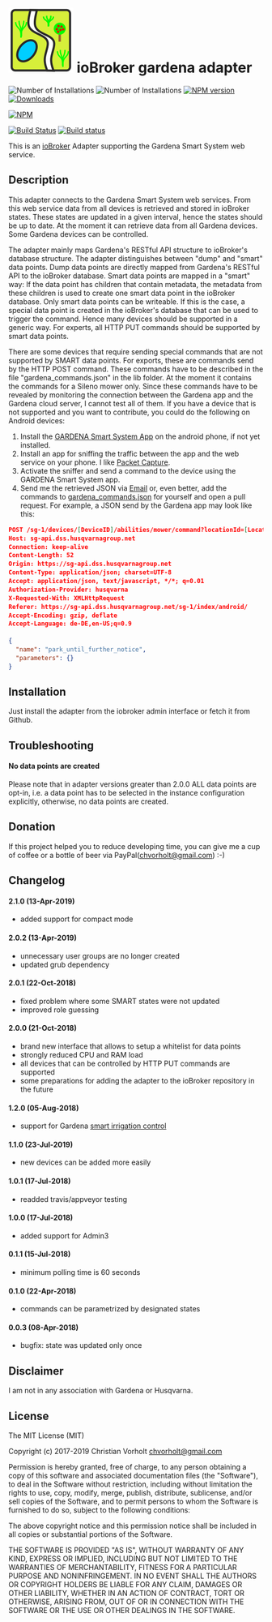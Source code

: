 ![Logo](admin/gardena.png)
ioBroker gardena adapter
=================
![Number of Installations](http://iobroker.live/badges/gardena-installed.svg) ![Number of Installations](http://iobroker.live/badges/gardena-stable.svg) [![NPM version](http://img.shields.io/npm/v/iobroker.gardena.svg)](https://www.npmjs.com/package/iobroker.gardena)
[![Downloads](https://img.shields.io/npm/dm/iobroker.gardena.svg)](https://www.npmjs.com/package/iobroker.gardena)

[![NPM](https://nodei.co/npm/iobroker.gardena.png?downloads=true)](https://nodei.co/npm/iobroker.gardena/)

[![Build Status](https://travis-ci.org/t4qjXH8N/ioBroker.gardena.svg?branch=master)](https://travis-ci.org/t4qjXH8N/ioBroker.gardena)
[![Build status](https://ci.appveyor.com/api/projects/status/4gkr4kig83dhsa0h/branch/master?svg=true)](https://ci.appveyor.com/project/t4qjXH8N/iobroker-gardena/branch/master)

This is an [ioBroker](https://github.com/ioBroker/ioBroker) Adapter supporting the Gardena Smart System web service.  

## Description

This adapter connects to the Gardena Smart System web services. From this web service data from all devices  is retrieved and stored in ioBroker states. These states are updated in a given interval, hence the states should be up to date. At the moment it can retrieve data from all Gardena devices. Some Gardena devices can be controlled.

The adapter mainly maps Gardena's RESTful API structure to ioBroker's database structure. The adapter distinguishes between "dump" and "smart" data points. Dump data points are directly mapped from Gardena's RESTful API to the ioBroker database. Smart data points are mapped in a "smart" way: If the data point has children that contain metadata, the metadata from these children is used to create one smart data point in the ioBroker database. Only smart data points can be writeable. If this is the case, a special data point is created in the ioBroker's database that can be used to trigger the command. Hence many devices should be supported in a generic way. For experts, all HTTP PUT commands should be supported by smart data points.    

There are some devices that require sending special commands that are not supported by SMART data points. For exports, these are commands send by the HTTP POST command. These commands have to be described in the file "gardena_commands.json" in the lib folder. At the moment it contains the commands for a Sileno mower only. Since these commands have to be revealed by monitoring the connection between the Gardena app and the Gardena cloud server, I cannot test all of them. If you have a device that is not supported and you want to contribute, you could do the following on Android devices: 

1. Install the [GARDENA Smart System App](https://play.google.com/store/apps/details?id=com.gardena.smartgarden&hl=en) on the android phone, if not yet installed.
2. Install an app for sniffing the traffic between the app and the web service on your phone. I like [Packet Capture](https://play.google.com/store/apps/details?id=app.greyshirts.sslcapture&hl=en).
3. Activate the sniffer and send a command to the device using the GARDENA Smart System app.
4. Send me the retrieved JSON via [Email](mailto:chvorholt@gmail.com) or, even better, add the commands to [gardena_commands.json](/lib/gardena_commands.json) for yourself and open a pull request. For example, a JSON send by the Gardena app may look like this:

```json
POST /sg-1/devices/[DeviceID]/abilities/mower/command?locationId=[LocationID] HTTP/1.1
Host: sg-api.dss.husqvarnagroup.net
Connection: keep-alive
Content-Length: 52
Origin: https://sg-api.dss.husqvarnagroup.net
Content-Type: application/json; charset=UTF-8
Accept: application/json, text/javascript, */*; q=0.01
Authorization-Provider: husqvarna
X-Requested-With: XMLHttpRequest
Referer: https://sg-api.dss.husqvarnagroup.net/sg-1/index/android/
Accept-Encoding: gzip, deflate
Accept-Language: de-DE,en-US;q=0.9

{
  "name": "park_until_further_notice",
  "parameters": {}
}
```

## Installation
Just install the adapter from the iobroker admin interface or fetch it from Github.

## Troubleshooting
#### No data points are created
Please note that in adapter versions greater than 2.0.0 ALL data points are opt-in, i.e. a data point has to be selected in the instance configuration explicitly, otherwise, no data points are created.

## Donation
If this project helped you to reduce developing time, you can give me a cup of coffee or a bottle of beer via PayPal(chvorholt@gmail.com) :-)  

## Changelog
#### 2.1.0 (13-Apr-2019)
- added support for compact mode

#### 2.0.2 (13-Apr-2019)
- unnecessary user groups are no longer created 
- updated grub dependency

#### 2.0.1 (22-Oct-2018)
- fixed problem where some SMART states were not updated
- improved role guessing

#### 2.0.0 (21-Oct-2018)
- brand new interface that allows to setup a whitelist for data points
- strongly reduced CPU and RAM load
- all devices that can be controlled by HTTP PUT commands are supported
- some preparations for adding the adapter to the ioBroker repository in the future

#### 1.2.0 (05-Aug-2018)
- support for Gardena [smart irrigation control](https://www.gardena.com/int/products/smart/smart-system/pim94995109/967669901/)

#### 1.1.0 (23-Jul-2019)
- new devices can be added more easily 

#### 1.0.1 (17-Jul-2018)
- readded travis/appveyor testing

#### 1.0.0 (17-Jul-2018)
- added support for Admin3

#### 0.1.1 (15-Jul-2018)
- minimum polling time is 60 seconds

#### 0.1.0 (22-Apr-2018)
- commands can be parametrized by designated states

#### 0.0.3 (08-Apr-2018)
- bugfix: state was updated only once

## Disclaimer
I am not in any association with Gardena or Husqvarna.

## License
The MIT License (MIT)

Copyright (c) 2017-2019 Christian Vorholt <chvorholt@gmail.com>

Permission is hereby granted, free of charge, to any person obtaining a copy
of this software and associated documentation files (the "Software"), to deal
in the Software without restriction, including without limitation the rights
to use, copy, modify, merge, publish, distribute, sublicense, and/or sell
copies of the Software, and to permit persons to whom the Software is
furnished to do so, subject to the following conditions:

The above copyright notice and this permission notice shall be included in
all copies or substantial portions of the Software.

THE SOFTWARE IS PROVIDED "AS IS", WITHOUT WARRANTY OF ANY KIND, EXPRESS OR
IMPLIED, INCLUDING BUT NOT LIMITED TO THE WARRANTIES OF MERCHANTABILITY,
FITNESS FOR A PARTICULAR PURPOSE AND NONINFRINGEMENT. IN NO EVENT SHALL THE
AUTHORS OR COPYRIGHT HOLDERS BE LIABLE FOR ANY CLAIM, DAMAGES OR OTHER
LIABILITY, WHETHER IN AN ACTION OF CONTRACT, TORT OR OTHERWISE, ARISING FROM,
OUT OF OR IN CONNECTION WITH THE SOFTWARE OR THE USE OR OTHER DEALINGS IN
THE SOFTWARE.
